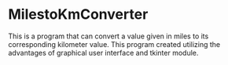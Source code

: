 # MilestoKmConverter
This is a program that can convert a value given in miles to its corresponding kilometer value. This program created utilizing the advantages of graphical user interface and tkinter module.
